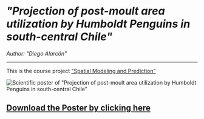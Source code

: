 # *"Projection of post-moult area utilization by Humboldt Penguins in south-central Chile"*

*Author: "Diego Alarcón"*

***

This is the course project ["Spatial Modeling and Prediction"](http://eagle-science.org/project/04-geo-met1-spatial-modeling-and-prediction/)

![Scientific poster of "Projection of post-moult area utilization by Humboldt
Penguins in south-central Chile"](https://github.com/diegoalarc/Spatial_Modeling_and_Prediction/blob/master/Products/Poster_Humboldt_Penguins_DiegoAlarcon.png?raw=true)

## [Download the Poster by clicking here](https://github.com/diegoalarc/Spatial_Modeling_and_Prediction/blob/master/Products/Poster_Humboldt_Penguins_DiegoAlarcon_compressed.pdf)